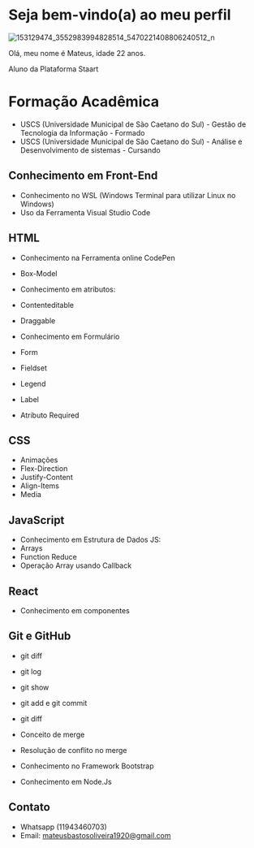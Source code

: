 # Seja bem-vindo(a) ao meu perfil 


![153129474_3552983994828514_5470221408806240512_n](https://user-images.githubusercontent.com/105644793/177574251-6a87be7c-2f73-490d-ac93-b928c2138a90.jpg)


Olá, meu nome é Mateus, idade 22 anos.

Aluno da Plataforma Staart

# Formação Acadêmica
- USCS (Universidade Municipal de São Caetano do Sul) - Gestão de Tecnologia da Informação - Formado
- USCS (Universidade Municipal de São Caetano do Sul) - Análise e Desenvolvimento de sistemas - Cursando


## Conhecimento em Front-End

- Conhecimento no WSL (Windows Terminal para utilizar Linux no Windows)
- Uso da Ferramenta Visual Studio Code

## HTML
- Conhecimento na Ferramenta online CodePen
- Box-Model
- Conhecimento em atributos:
- Contenteditable
- Draggable

- Conhecimento em Formulário
- Form
- Fieldset
- Legend 
- Label
- Atributo Required


## CSS
- Animações
- Flex-Direction
- Justify-Content
- Align-Items
- Media


## JavaScript
- Conhecimento em Estrutura de Dados JS:
- Arrays
- Function Reduce
- Operação Array usando Callback

## React 
- Conhecimento em componentes





## Git e GitHub

- git diff
- git log
- git show
- git add e git commit
- git diff
- Conceito de merge
- Resolução de conflito no merge



- Conhecimento no Framework Bootstrap
- Conhecimento em Node.Js






##  Contato 
- Whatsapp (11943460703)
- Email: mateusbastosoliveira1920@gmail.com

